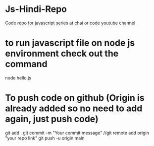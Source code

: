 # Js-Hindi-Repo
Code repo for javascript series at chai or code youtube channel


# to run javascript file on node js environment check out the command
node hello.js


# To push code on github (Origin is already added so no need to add again, just push code)
git add .
git commit -m "Your commit message"
//git remote add origin "your repo link"
git push -u origin main


